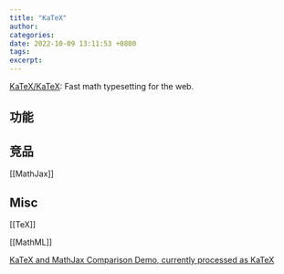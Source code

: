 ```yaml
---
title: "KaTeX"
author: 
categories: 
date: 2022-10-09 13:11:53 +0800
tags: 
excerpt: 
---
```


[KaTeX/KaTeX](https://github.com/KaTeX/KaTeX): Fast math typesetting for the web.




## 功能




## 竞品

[[MathJax]]



## Misc

[[TeX]]

[[MathML]]

[KaTeX and MathJax Comparison Demo, currently processed as KaTeX](https://www.intmath.com/cg5/katex-mathjax-comparison.php)


